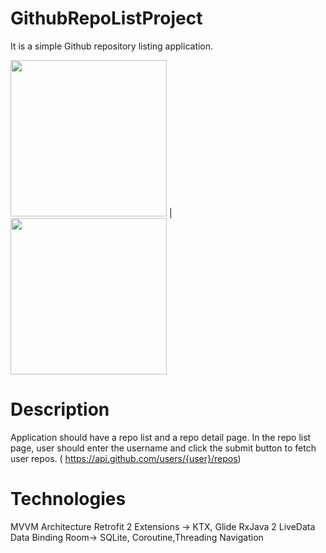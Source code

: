 # GithubRepoListProject
It is a simple Github repository listing application.

<img src="https://user-images.githubusercontent.com/10815175/99261648-0c9aa480-282e-11eb-9f44-b9092351fc06.jpg" width="250"> | <img src="https://user-images.githubusercontent.com/10815175/99261708-21773800-282e-11eb-8ca7-dbe655c491f1.jpg" width="250"> 

# Description
Application should have a repo list and a repo detail page.
In the repo list page, user should enter the username and click the submit button to fetch
user repos. (​ https://api.github.com/users/{user}/repos​ )

# Technologies
MVVM Architecture
Retrofit 2
Extensions -> KTX, Glide
RxJava 2
LiveData
Data Binding
Room-> SQLite, Coroutine,Threading
Navigation
